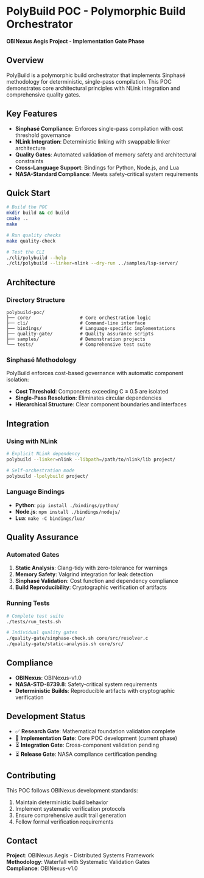 # PolyBuild POC - Polymorphic Build Orchestrator

**OBINexus Aegis Project - Implementation Gate Phase**

## Overview

PolyBuild is a polymorphic build orchestrator that implements Sinphasé methodology for deterministic, single-pass compilation. This POC demonstrates core architectural principles with NLink integration and comprehensive quality gates.

## Key Features

- **Sinphasé Compliance**: Enforces single-pass compilation with cost threshold governance
- **NLink Integration**: Deterministic linking with swappable linker architecture
- **Quality Gates**: Automated validation of memory safety and architectural constraints
- **Cross-Language Support**: Bindings for Python, Node.js, and Lua
- **NASA-Standard Compliance**: Meets safety-critical system requirements

## Quick Start

```bash
# Build the POC
mkdir build && cd build
cmake ..
make

# Run quality checks
make quality-check

# Test the CLI
./cli/polybuild --help
./cli/polybuild --linker=nlink --dry-run ../samples/lsp-server/
```

## Architecture

### Directory Structure
```
polybuild-poc/
├── core/                  # Core orchestration logic
├── cli/                   # Command-line interface
├── bindings/              # Language-specific implementations
├── quality-gate/          # Quality assurance scripts
├── samples/               # Demonstration projects
└── tests/                 # Comprehensive test suite
```

### Sinphasé Methodology

PolyBuild enforces cost-based governance with automatic component isolation:

- **Cost Threshold**: Components exceeding C ≤ 0.5 are isolated
- **Single-Pass Resolution**: Eliminates circular dependencies
- **Hierarchical Structure**: Clear component boundaries and interfaces

## Integration

### Using with NLink

```bash
# Explicit NLink dependency
polybuild --linker=nlink --libpath=/path/to/nlink/lib project/

# Self-orchestration mode
polybuild -lpolybuild project/
```

### Language Bindings

- **Python**: `pip install ./bindings/python/`
- **Node.js**: `npm install ./bindings/nodejs/`
- **Lua**: `make -C bindings/lua/`

## Quality Assurance

### Automated Gates

1. **Static Analysis**: Clang-tidy with zero-tolerance for warnings
2. **Memory Safety**: Valgrind integration for leak detection
3. **Sinphasé Validation**: Cost function and dependency compliance
4. **Build Reproducibility**: Cryptographic verification of artifacts

### Running Tests

```bash
# Complete test suite
./tests/run_tests.sh

# Individual quality gates
./quality-gate/sinphase-check.sh core/src/resolver.c
./quality-gate/static-analysis.sh core/src/
```

## Compliance

- **OBINexus**: OBINexus-v1.0
- **NASA-STD-8739.8**: Safety-critical system requirements
- **Deterministic Builds**: Reproducible artifacts with cryptographic verification

## Development Status

- ✅ **Research Gate**: Mathematical foundation validation complete
- 🔄 **Implementation Gate**: Core POC development (current phase)
- ⏳ **Integration Gate**: Cross-component validation pending
- ⏳ **Release Gate**: NASA compliance certification pending

## Contributing

This POC follows OBINexus development standards:

1. Maintain deterministic build behavior
2. Implement systematic verification protocols
3. Ensure comprehensive audit trail generation
4. Follow formal verification requirements

## Contact

**Project**: OBINexus Aegis - Distributed Systems Framework  
**Methodology**: Waterfall with Systematic Validation Gates  
**Compliance**: OBINexus-v1.0
